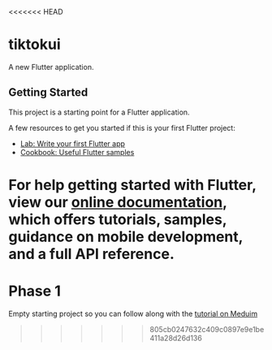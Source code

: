 <<<<<<< HEAD
# tiktokui

A new Flutter application.

## Getting Started

This project is a starting point for a Flutter application.

A few resources to get you started if this is your first Flutter project:

- [Lab: Write your first Flutter app](https://flutter.dev/docs/get-started/codelab)
- [Cookbook: Useful Flutter samples](https://flutter.dev/docs/cookbook)

For help getting started with Flutter, view our
[online documentation](https://flutter.dev/docs), which offers tutorials,
samples, guidance on mobile development, and a full API reference.
=======
# Phase 1

Empty starting project so you can follow along with the [tutorial on Meduim](https://medium.com/@dane.mackier/breaking-down-tiktoks-ui-using-flutter-8489fe4ad944)
>>>>>>> 805cb0247632c409c0897e9e1be411a28d26d136

